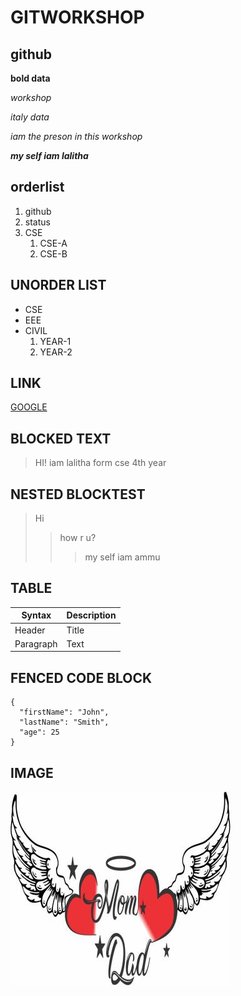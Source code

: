 # GITWORKSHOP
## github

**bold data**

_workshop_

*italy data*

*iam the preson in this workshop*

_**my self iam lalitha**_

## orderlist
1. github
2. status
3. CSE
    1. CSE-A
    2. CSE-B
## UNORDER LIST
* CSE
* EEE
* CIVIL
    1. YEAR-1
    2. YEAR-2
## LINK
[GOOGLE](https://www.google.com)
## BLOCKED TEXT
> HI! iam lalitha form cse 4th year 
## NESTED BLOCKTEST
> Hi
>> how r u?
>>> my self iam ammu
## TABLE
| Syntax | Description |
| ----------- | ----------- |
| Header | Title |
| Paragraph | Text |
## FENCED CODE BLOCK
```
{
  "firstName": "John",
  "lastName": "Smith",
  "age": 25
}
```
## IMAGE
![alt test](https://github.com/singarilalitha/html/blob/main/v-298-voorkoms-original-imafmpfcgfwbhcbv.jpeg)
